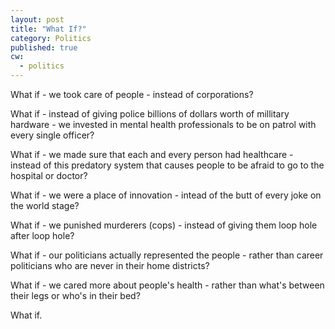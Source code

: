 ```yaml
---
layout: post
title: "What If?"
category: Politics
published: true
cw: 
  - politics
---
```


What if - we took care of people - instead of corporations?

What if - instead of giving police billions of dollars worth of millitary hardware - we invested in mental health professionals to be on patrol with every single officer?

What if - we made sure that each and every person had healthcare - instead of this predatory system that causes people to be afraid to go to the hospital or doctor?

What if - we were a place of innovation - intead of the butt of every joke on the world stage?

What if - we punished murderers (cops) - instead of giving them loop hole after loop hole?

What if - our politicians actually represented the people - rather than career politicians who are never in their home districts?

What if - we cared more about people's health - rather than what's between their legs or who's in their bed?

What if.